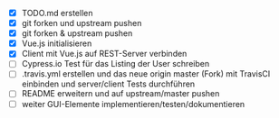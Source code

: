 - [x] TODO.md erstellen
- [x] git forken und upstream pushen
- [x] git forken & upstream pushen
- [x] Vue.js initialisieren
- [x] Client mit Vue.js auf REST-Server verbinden
- [ ] Cypress.io Test für das Listing der User schreiben
- [ ] .travis.yml erstellen und das neue origin master (Fork) mit TravisCI einbinden und server/client Tests durchführen
- [ ] README erweitern und auf upstream/master pushen
- [ ] weiter GUI-Elemente implementieren/testen/dokumentieren